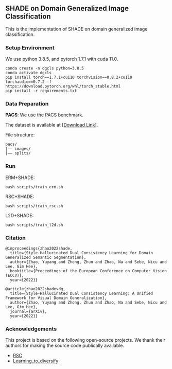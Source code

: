 ## SHADE on Domain Generalized Image Classification

This is the implementation of SHADE on domain generalized image classification. 

### Setup Environment

We use python 3.8.5, and pytorch 1.7.1 with cuda 11.0. 
```shell
conda create -n dgcls python=3.8.5
conda activate dgcls
pip install torch==1.7.1+cu110 torchvision==0.8.2+cu110 torchaudio==0.7.2 -f https://download.pytorch.org/whl/torch_stable.html
pip install -r requirements.txt
```


### Data Preparation

**PACS**: We use the PACS benchmark.

The dataset is available at [[Download Link](https://drive.google.com/file/d/1m4X4fROCCXMO0lRLrr6Zz9Vb3974NWhE/view)].

File structure:
```
pacs/
|–– images/
|–– splits/
```


### Run

ERM+SHADE:
```shell
bash scripts/train_erm.sh
```

RSC+SHADE:
```shell
bash scripts/train_rsc.sh
```

L2D+SHADE:
```shell
bash scripts/train_l2d.sh
```



### Citation

```
@inproceedings{zhao2022shade,
  title={Style-Hallucinated Dual Consistency Learning for Domain Generalized Semantic Segmentation},
  author={Zhao, Yuyang and Zhong, Zhun and Zhao, Na and Sebe, Nicu and Lee, Gim Hee},
  booktitle={Proceedings of the European Conference on Computer Vision (ECCV)},
  year={2022}}

@article{zhao2022shadevdg,
  title={Style-Hallucinated Dual Consistency Learning: A Unified Framework for Visual Domain Generalization},
  author={Zhao, Yuyang and Zhong, Zhun and Zhao, Na and Sebe, Nicu and Lee, Gim Hee},
  journal={arXiv},
  year={2022}}
```


### Acknowledgements

This project is based on the following open-source projects. We thank their
authors for making the source code publically available.

* [RSC](https://github.com/DeLightCMU/RSC)
* [Learning_to_diversify](https://github.com/BUserName/Learning_to_diversify)
  